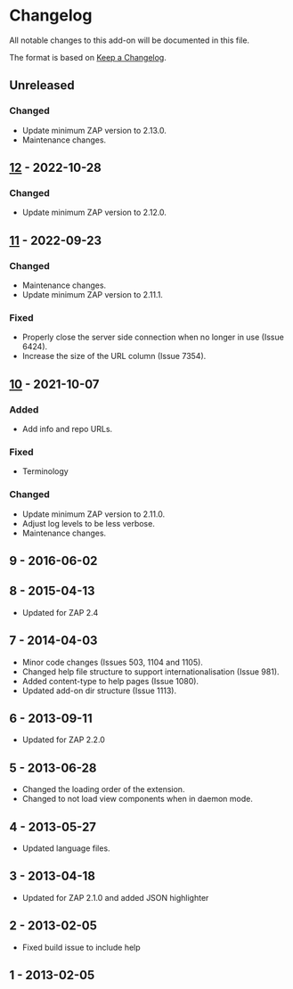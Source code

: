 # Changelog
All notable changes to this add-on will be documented in this file.

The format is based on [Keep a Changelog](https://keepachangelog.com/en/1.0.0/).

## Unreleased
### Changed
- Update minimum ZAP version to 2.13.0.
- Maintenance changes.

## [12] - 2022-10-28
### Changed
- Update minimum ZAP version to 2.12.0.

## [11] - 2022-09-23
### Changed
- Maintenance changes.
- Update minimum ZAP version to 2.11.1.

### Fixed
 - Properly close the server side connection when no longer in use (Issue 6424).
- Increase the size of the URL column (Issue 7354).

## [10] - 2021-10-07
### Added
- Add info and repo URLs.

### Fixed
 - Terminology

### Changed
- Update minimum ZAP version to 2.11.0.
- Adjust log levels to be less verbose.
- Maintenance changes.

## 9 - 2016-06-02



## 8 - 2015-04-13

- Updated for ZAP 2.4

## 7 - 2014-04-03

- Minor code changes (Issues 503, 1104 and 1105).
- Changed help file structure to support internationalisation (Issue 981).
- Added content-type to help pages (Issue 1080).
- Updated add-on dir structure (Issue 1113).

## 6 - 2013-09-11

- Updated for ZAP 2.2.0

## 5 - 2013-06-28

- Changed the loading order of the extension.
- Changed to not load view components when in daemon mode.

## 4 - 2013-05-27

- Updated language files.

## 3 - 2013-04-18

- Updated for ZAP 2.1.0 and added JSON highlighter

## 2 - 2013-02-05

- Fixed build issue to include help

## 1 - 2013-02-05



[12]: https://github.com/zaproxy/zap-extensions/releases/sse-v12
[11]: https://github.com/zaproxy/zap-extensions/releases/sse-v11
[10]: https://github.com/zaproxy/zap-extensions/releases/sse-v10
